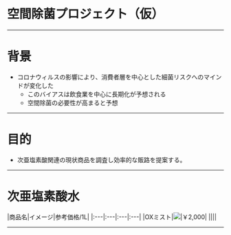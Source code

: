 # 空間除菌プロジェクト（仮）

------

# 背景
* コロナウィルスの影響により、消費者層を中心とした細菌リスクへのマインドが変化した
  - このバイアスは飲食業を中心に長期化が予想される
  - 空間除菌の必要性が高まると予想
  
------

# 目的
* 次亜塩素酸関連の現状商品を調査し効率的な販路を提案する。

------
# 次亜塩素酸水

|商品名|イメージ|参考価格/1L|
|:---|:---|:---|:---|
|OXミスト|![](https://image.rakuten.co.jp/otogino/cabinet/drdr/ox-mist-pop_12a.jpg)|￥2,000|
||||

------
